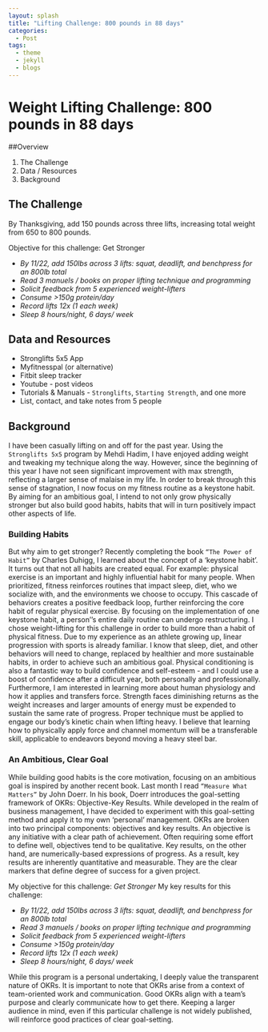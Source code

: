 ```yaml
---
layout: splash
title: "Lifting Challenge: 800 pounds in 88 days"
categories:
  - Post
tags:
  - theme
  - jekyll
  - blogs
---
```


# Weight Lifting Challenge: 800 pounds in 88 days

##Overview
 
 1. The Challenge
 2. Data / Resources
 3. Background

## The Challenge

By Thanksgiving, add 150 pounds across three lifts, increasing total weight from 650 to 800 pounds. 

Objective for this challenge: Get Stronger 
 * _By 11/22, add 150lbs across 3 lifts: squat, deadlift, and benchpress for an 800lb total_
 * _Read 3 manuels / books on proper lifting technique and programming_
 * _Solicit feedback from 5 experienced weight-lifters_
 * _Consume >150g protein/day_
 * _Record lifts 12x (1 each week)_
 * _Sleep 8 hours/night, 6 days/ week_

## Data and Resources

 * Stronglifts 5x5 App
 * Myfitnesspal (or alternative)
 * Fitbit sleep tracker
 * Youtube - post videos
 * Tutorials & Manuals - `Stronglifts`, `Starting Strength`, and one more
 * List, contact, and take notes from 5 people

## Background

I have been casually lifting on and off for the past year. Using the `Stronglifts 5x5` program by Mehdi Hadim, I have enjoyed adding weight and tweaking my technique along the way. However, since the beginning of this year I have not seen significant improvement with max strength, reflecting a larger sense of malaise in my life. In order to break through this sense of stagnation, I now focus on my fitness routine as a keystone habit. By aiming for an ambitious goal, I intend to not only grow physically stronger but also build good habits, habits that will in turn positively impact other aspects of life. 


### Building Habits

But why aim to get stronger? Recently completing the book `“The Power of Habit”` by Charles Duhigg, I learned about the concept of a ‘keystone habit’. It turns out that not all habits are created equal. For example: physical exercise is an important and highly influential habit for many people. When prioritized, fitness reinforces routines that impact sleep, diet, who we socialize with, and the environments we choose to occupy. This cascade of behaviors creates a positive feedback loop, further reinforcing the core habit of regular physical exercise. By focusing on the implementation of one keystone habit, a person’’s entire daily routine can undergo restructuring. I chose weight-lifting for this challenge in order to build more than a habit of physical fitness. Due to my experience as an athlete growing up, linear progression with sports is already familiar. I know that sleep, diet, and other behaviors will need to change, replaced by healthier and more sustainable habits, in order to achieve such an ambitious goal. Physical conditioning is also a fantastic way to build confidence and self-esteem - and I could use a boost of confidence after a difficult year, both personally and professionally. Furthermore, I am interested in learning more about human physiology and how it applies and transfers force. Strength faces diminishing returns as the weight increases and larger amounts of energy must be expended to sustain the same rate of progress. Proper technique must be applied to engage our body’s kinetic chain when lifting heavy. I believe that learning how to physically apply force and channel momentum will be a transferable skill, applicable to endeavors beyond moving a heavy steel bar.

### An Ambitious, Clear Goal

While building good habits is the core motivation, focusing on an ambitious goal is inspired by another recent book. Last month I read `“Measure What Matters”` by John Doerr. In his book, Doerr introduces the goal-setting framework of OKRs: Objective-Key Results. While developed in the realm of business management, I have decided to experiment with this goal-setting method and apply it to my own ‘personal’ management. OKRs are broken into two principal components: objectives and key results. An objective is any initiative with a clear path of achievement. Often requiring some effort to define well, objectives tend to be qualitative. Key results, on the other hand, are numerically-based expressions of progress. As a result, key results are inherently quantitative and measurable. They are the clear markers that define degree of success for a given project.

My objective for this challenge: _Get Stronger_
My key results for this challenge:
 * _By 11/22, add 150lbs across 3 lifts: squat, deadlift, and benchpress for an 800lb total_
 * _Read 3 manuels / books on proper lifting technique and programming_
 * _Solicit feedback from 5 experienced weight-lifters_
 * _Consume >150g protein/day_
 * _Record lifts 12x (1 each week)_
 * _Sleep 8 hours/night, 6 days/ week_

While this program is a personal undertaking, I deeply value the transparent nature of OKRs. It is important to note that OKRs arise from a context of team-oriented work and communication. Good OKRs align with a team’s purpose and clearly communicate how to get there. Keeping a larger audience in mind, even if this particular challenge is not widely published, will reinforce good practices of clear goal-setting.




